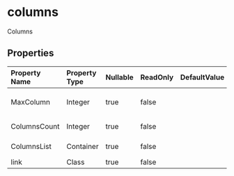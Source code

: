 # **columns**

Columns 

## **Properties**

| Property Name | Property Type | Nullable |  ReadOnly | DefaultValue | Description | 
| :- | :- | :- |:- |  :- | :- |
|MaxColumn|Integer|true|false |  |The max column index.|
|ColumnsCount|Integer|true|false |  |Column count.|
|ColumnsList|Container|true|false |  |Columns list.|
|link|Class|true|false |  ||

